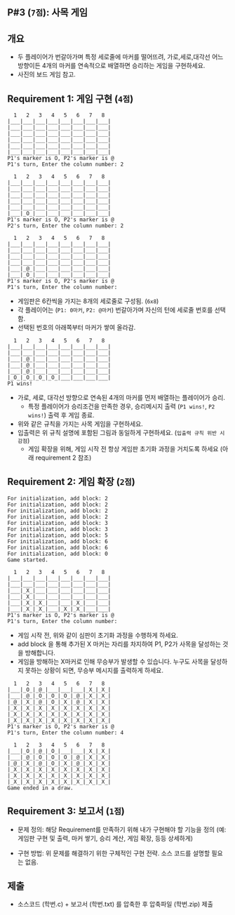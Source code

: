 ## P#3 (`7점`): 사목 게임

## 개요

* 두 플레이어가 번갈아가며 특정 세로줄에 마커를 떨어뜨려, 가로,세로,대각선 어느 방향이든 4개의 마커를 연속적으로 배열하면 승리하는 게임을 구현하세요. 
* 사진의 보드 게임 참고.

## Requirement 1: 게임 구현 (`4점`)
```
  1   2   3   4   5   6   7   8
|___|___|___|___|___|___|___|___|
|___|___|___|___|___|___|___|___|
|___|___|___|___|___|___|___|___|
|___|___|___|___|___|___|___|___|
|___|___|___|___|___|___|___|___|
|___|___|___|___|___|___|___|___|
P1's marker is O, P2's marker is @
P1's turn, Enter the column number: 2
```
```
  1   2   3   4   5   6   7   8
|___|___|___|___|___|___|___|___|
|___|___|___|___|___|___|___|___|
|___|___|___|___|___|___|___|___|
|___|___|___|___|___|___|___|___|
|___|___|___|___|___|___|___|___|
|___|_O_|___|___|___|___|___|___|
P1's marker is O, P2's marker is @
P2's turn, Enter the column number: 2
```
```
  1   2   3   4   5   6   7   8
|___|___|___|___|___|___|___|___|
|___|___|___|___|___|___|___|___|
|___|___|___|___|___|___|___|___|
|___|___|___|___|___|___|___|___|
|___|_@_|___|___|___|___|___|___|
|___|_O_|___|___|___|___|___|___|
P1's marker is O, P2's marker is @
P1's turn, Enter the column number: 
```
  * 게임판은 6칸씩을 가지는 8개의 세로줄로 구성됨. (`6x8`)
  * 각 플레이어는 (`P1: 0마커`, `P2: @마커`) 번갈아가며 자신의 턴에 세로줄 번호를 선택함.
  * 선택된 번호의 아래쪽부터 마커가 쌓여 올라감.
```
  1   2   3   4   5   6   7   8
|___|___|___|___|___|___|___|___|
|___|___|___|___|___|___|___|___|
|___|_@_|___|___|___|___|___|___|
|___|_@_|___|___|___|___|___|___|
|___|_@_|___|___|___|___|___|___|
|_O_|_O_|_O_|_O_|___|___|___|___|
P1 wins!
```
  * 가로, 세로, 대각선 방향으로 연속된 4개의 마커를 먼저 배열하는 플레이어가 승리.
    * 특정 플레이어가 승리조건을 만족한 경우, 승리메시지 출력 (`P1 wins!`, `P2 wins!`) 출력 후 게임 종료.
  * 위와 같은 규칙을 가지는 사목 게임을 구현하세요. 
  * 입출력은 위 규칙 설명에 포함된 그림과 동일하게 구현하세요. (`입출력 규칙 위반 시 감점`)
     * 게임 확장을 위해, 게임 시작 전 항상 게임판 초기화 과정을 거치도록 하세요 (아래 requirement 2 참조)


## Requirement 2: 게임 확장 (`2점`)

```
For initialization, add block: 2
For initialization, add block: 2
For initialization, add block: 2
For initialization, add block: 2
For initialization, add block: 3
For initialization, add block: 3
For initialization, add block: 5
For initialization, add block: 6
For initialization, add block: 6
For initialization, add block: 0
Game started.

  1   2   3   4   5   6   7   8
|___|___|___|___|___|___|___|___|
|___|___|___|___|___|___|___|___|
|___|_X_|___|___|___|___|___|___|
|___|_X_|___|___|___|___|___|___|
|___|_X_|_X_|___|___|_X_|___|___|
|___|_X_|_X_|___|_X_|_X_|___|___|
P1's marker is O, P2's marker is @
P1's turn, Enter the column number: 
```
   * 게임 시작 전, 위와 같이 심판이 초기화 과정을 수행하게 하세요. 
   * add block 을 통해 추가된 X 마커는 자리를 차지하여 P1, P2가 사목을 달성하는 것을 방해합니다. 
   * 게임을 방해하는 X마커로 인해 무승부가 발생할 수 있습니다. 누구도 사목을 달성하지 못하는 상황이 되면, 무승부 메시지를 출력하게 하세요. 

```
  1   2   3   4   5   6   7   8
|___|_O_|_@_|___|___|___|_X_|_X_|
|___|_@_|_O_|_O_|_O_|_@_|_X_|_X_|
|_@_|_X_|_@_|_O_|_X_|_@_|_X_|_X_|
|_X_|_X_|_X_|_X_|_X_|_X_|_X_|_X_|
|_X_|_X_|_X_|_X_|_X_|_X_|_X_|_X_|
|_X_|_X_|_X_|_X_|_X_|_X_|_X_|_X_|
P1's marker is O, P2's marker is @
P1's turn, Enter the column number: 4

  1   2   3   4   5   6   7   8
|___|_O_|_@_|_O_|___|___|_X_|_X_|
|___|_@_|_O_|_O_|_O_|_@_|_X_|_X_|
|_@_|_X_|_@_|_O_|_X_|_@_|_X_|_X_|
|_X_|_X_|_X_|_X_|_X_|_X_|_X_|_X_|
|_X_|_X_|_X_|_X_|_X_|_X_|_X_|_X_|
|_X_|_X_|_X_|_X_|_X_|_X_|_X_|_X_|
Game ended in a draw.
```

## Requirement 3: 보고서 (`1점`)

  * 문제 정의: 해당 Requirement를 만족하기 위해 내가 구현해야 할 기능을 정의 (예: 게임판 구현 및 출력, 마커 쌓기, 승리 계산, 게임 확장, 등등 상세하게)

  * 구현 방법: 위 문제를 해결하기 위한 구체적인 구현 전략. 소스 코드를 설명할 필요는 없음.

## 제출
  * 소스코드 (학번.c) + 보고서 (학번.txt) 를 압축한 후 압축파일 (학번.zip) 제출